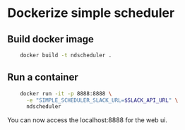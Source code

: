 # Dockerize simple scheduler

## Build docker image
```bash
    docker build -t ndscheduler .
```

## Run a container

```bash
    docker run -it -p 8888:8888 \
	  -e "SIMPLE_SCHEDULER_SLACK_URL=$SLACK_API_URL" \
	  ndscheduler
```

You can now access the localhost:8888 for the web ui.
